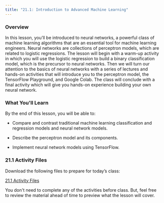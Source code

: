 ```yaml
---
title: "21.1: Introduction to Advanced Machine Learning"
---
```


<img style="display: none;" src="https://static.bc-edx.com/data/dl-1-2/m21/lms/img/banner.jpg" alt="lesson banner" />

### Overview

In this lesson, you’ll be introduced to neural networks, a powerful class of machine learning algorithms that are an essential tool for machine learning engineers. Neural networks are collections of perceptron models, which are related to logistic regressions. The lesson will begin with a warm-up activity in which you will use the logistic regression to build a binary classification model, which is the precursor to neural networks. Then we will turn our attention to the basics of neural networks with a series of lectures and hands-on activities that will introduce you to the perceptron model, the TensorFlow Playground, and Google Colab. The class will conclude with a final activity which will give you hands-on experience building your own neural network.

### What You'll Learn

By the end of this lesson, you will be able to:

* Compare and contrast traditional machine learning classification and regression models and neural network models.

* Describe the perceptron model and its components.

* Implement neural network models using TensorFlow.

### 21.1 Activity Files

Download the following files to prepare for today’s class:

[21.1 Activity Files](https://static.bc-edx.com/data/dl-1-2/m21/lms/activities/Class_1_Activities.zip)

You don't need to complete any of the activities before class. But, feel free to review the material ahead of time to preview what the lesson will cover.
